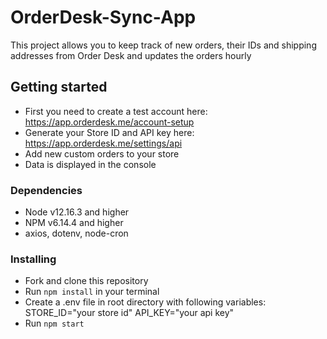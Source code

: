 # OrderDesk-Sync-App
This project allows you to keep track of new orders, their IDs and shipping addresses from Order Desk and updates the orders hourly

## Getting started
* First you need to create a test account here: https://app.orderdesk.me/account-setup
* Generate your Store ID and API key here: https://app.orderdesk.me/settings/api
* Add new custom orders to your store
* Data is displayed in the console

### Dependencies
* Node v12.16.3 and higher
* NPM v6.14.4 and higher
* axios, dotenv, node-cron


### Installing
* Fork and clone this repository
* Run `npm install` in your terminal
* Create a .env file in root directory with following variables: STORE_ID="your store id" API_KEY="your api key"
* Run `npm start`
